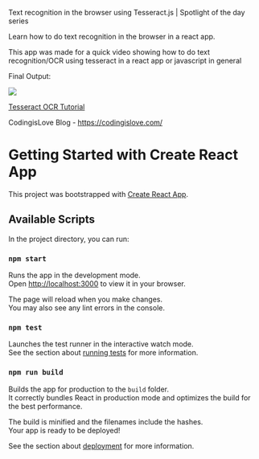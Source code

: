 Text recognition in the browser using Tesseract.js | Spotlight of the day series

Learn how to do text recognition in the browser in a react app.

This app was made for a quick video showing how to do text recognition/OCR using tesseract in a react app or javascript in general

Final Output:

![](https://i.imgur.com/3XMkzFf.png)

[Tesseract OCR Tutorial](https://www.youtube.com/watch?v=MnaMqJH46Dw)

CodingisLove Blog - https://codingislove.com/

# Getting Started with Create React App

This project was bootstrapped with [Create React App](https://github.com/facebook/create-react-app).

## Available Scripts

In the project directory, you can run:

### `npm start`

Runs the app in the development mode.\
Open [http://localhost:3000](http://localhost:3000) to view it in your browser.

The page will reload when you make changes.\
You may also see any lint errors in the console.

### `npm test`

Launches the test runner in the interactive watch mode.\
See the section about [running tests](https://facebook.github.io/create-react-app/docs/running-tests) for more information.

### `npm run build`

Builds the app for production to the `build` folder.\
It correctly bundles React in production mode and optimizes the build for the best performance.

The build is minified and the filenames include the hashes.\
Your app is ready to be deployed!

See the section about [deployment](https://facebook.github.io/create-react-app/docs/deployment) for more information.